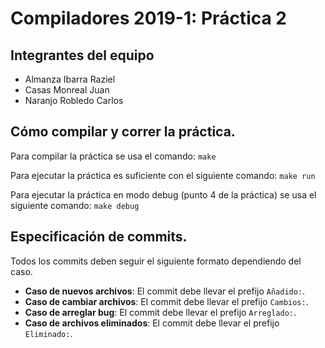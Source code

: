 # Compiladores 2019-1: Práctica 2

## Integrantes del equipo

* Almanza Ibarra Raziel
* Casas Monreal Juan
* Naranjo Robledo Carlos

## Cómo compilar y correr la práctica.
Para compilar la práctica se usa el comando:
`make`

Para ejecutar la práctica es suficiente con el siguiente comando:
`make run`

Para ejecutar la práctica en modo debug (punto 4 de la práctica) se usa el siguiente comando:
`make debug`

## Especificación de commits.
Todos los commits deben seguir el siguiente formato dependiendo del caso.

* **Caso de nuevos archivos**: El commit debe llevar el prefijo `Añadido:`.
* **Caso de cambiar archivos**: El commit debe llevar el prefijo `Cambios:`.
* **Caso de arreglar bug**: El commit debe llevar el prefijo `Arreglado:`.
* **Caso de archivos eliminados**: El commit debe llevar el prefijo `Eliminado:`.